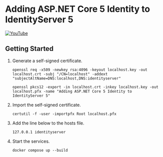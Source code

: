 # Adding ASP.NET Core 5 Identity to IdentityServer 5

[![YouTube](https://img.youtube.com/vi/QL_gajP8hvM/0.jpg)](https://www.youtube.com/watch?v=QL_gajP8hvM)

## Getting Started

1. Generate a self-signed certificate.
    ```shell
    openssl req -x509 -newkey rsa:4096 -keyout localhost.key -out localhost.crt -subj "/CN=localhost" -addext "subjectAltName=DNS:localhost,DNS:identityserver"
    ```
    ```shell
    openssl pkcs12 -export -in localhost.crt -inkey localhost.key -out localhost.pfx -name "Adding ASP.NET Core 5 Identity to IdentityServer 5"
    ```
1. Import the self-signed certificate.
    ```shell
    certutil -f -user -importpfx Root localhost.pfx
    ```
1. Add the line below to the hosts file.
    ```text
    127.0.0.1 identityserver
    ```
1. Start the services.
    ```shell
    docker compose up --build
    ```
